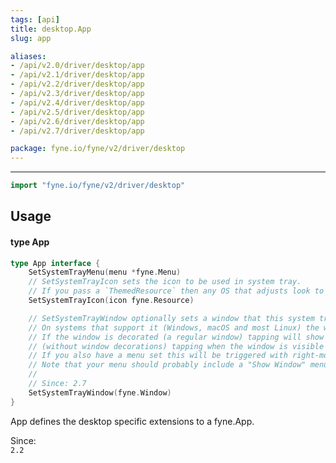 ```yaml
---
tags: [api]
title: desktop.App
slug: app

aliases:
- /api/v2.0/driver/desktop/app
- /api/v2.1/driver/desktop/app
- /api/v2.2/driver/desktop/app
- /api/v2.3/driver/desktop/app
- /api/v2.4/driver/desktop/app
- /api/v2.5/driver/desktop/app
- /api/v2.6/driver/desktop/app
- /api/v2.7/driver/desktop/app

package: fyne.io/fyne/v2/driver/desktop
---
```



---
```go
import "fyne.io/fyne/v2/driver/desktop"
```

## Usage

#### type App

```go
type App interface {
	SetSystemTrayMenu(menu *fyne.Menu)
	// SetSystemTrayIcon sets the icon to be used in system tray.
	// If you pass a `ThemedResource` then any OS that adjusts look to match theme will adapt the icon.
	SetSystemTrayIcon(icon fyne.Resource)

	// SetSystemTrayWindow optionally sets a window that this system tray will help to control.
	// On systems that support it (Windows, macOS and most Linux) the window will be shown on left-tap.
	// If the window is decorated (a regular window) tapping will show it only, however for a splash window
	// (without window decorations) tapping when the window is visible will hide it.
	// If you also have a menu set this will be triggered with right-mouse tap.
	// Note that your menu should probably include a "Show Window" menu item for less-compliant Linux systems.
	//
	// Since: 2.7
	SetSystemTrayWindow(fyne.Window)
}
```

App defines the desktop specific extensions to a fyne.App.


<div class="since">Since: <code>
2.2</code></div>
